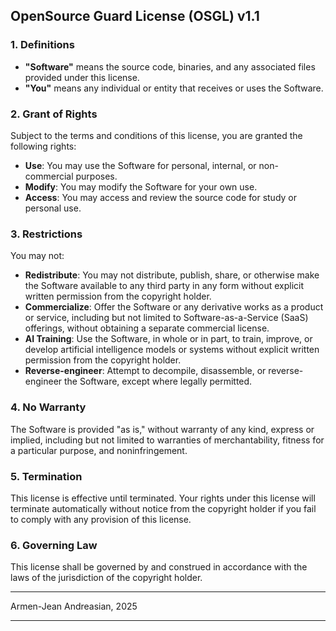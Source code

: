 ## OpenSource Guard License (OSGL) v1.1

### 1. Definitions

* **"Software"** means the source code, binaries, and any associated files provided under this license.
* **"You"** means any individual or entity that receives or uses the Software.

### 2. Grant of Rights

Subject to the terms and conditions of this license, you are granted the following rights:

* **Use**: You may use the Software for personal, internal, or non-commercial purposes.
* **Modify**: You may modify the Software for your own use.
* **Access**: You may access and review the source code for study or personal use.

### 3. Restrictions

You may not:

* **Redistribute**: You may not distribute, publish, share, or otherwise make the Software available to any third party in any form without explicit written permission from the copyright holder.
* **Commercialize**: Offer the Software or any derivative works as a product or service, including but not limited to Software-as-a-Service (SaaS) offerings, without obtaining a separate commercial license.
* **AI Training**: Use the Software, in whole or in part, to train, improve, or develop artificial intelligence models or systems without explicit written permission from the copyright holder.
* **Reverse-engineer**: Attempt to decompile, disassemble, or reverse-engineer the Software, except where legally permitted.

### 4. No Warranty

The Software is provided "as is," without warranty of any kind, express or implied, including but not limited to warranties of merchantability, fitness for a particular purpose, and noninfringement.

### 5. Termination

This license is effective until terminated. Your rights under this license will terminate automatically without notice from the copyright holder if you fail to comply with any provision of this license.

### 6. Governing Law

This license shall be governed by and construed in accordance with the laws of the jurisdiction of the copyright holder.

---

Armen-Jean Andreasian, 2025

---